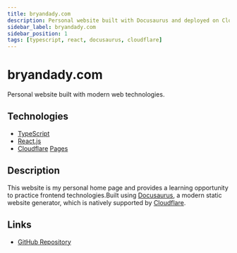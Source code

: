 ```yaml
---
title: bryandady.com
description: Personal website built with Docusaurus and deployed on Cloudflare Pages.
sidebar_label: bryandady.com
sidebar_position: 1
tags: [typescript, react, docusaurus, cloudflare]
---
```


# bryandady.com

Personal website built with modern web technologies.

## Technologies

- [TypeScript](https://github.com/topics/typescript  )
- [React.js](https://github.com/topics/react)
- [Cloudflare](https://github.com/topics/cloudflare) [Pages](https://github.com/topics/cloudflare-pages)

## Description

This website is my personal home page and provides a learning opportunity to practice frontend technologies.Built using [Docusaurus](https://docusaurus.io/), a modern static website generator, which is natively supported by [Cloudflare](https://developers.cloudflare.com/pages/framework-guides/).

## Links

- [GitHub Repository](https://github.com/bcdady/bryandady.com)
